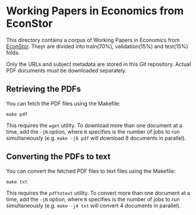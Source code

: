 # Working Papers in Economics from EconStor

This directory contains a corpus of Working Papers in Economics from [EconStor](https://www.econstor.eu).
Theyr are divided into train(70%), validation(15%) and test(15%) folds.

Only the URLs and subject metadata are stored in this Git repository. Actual
PDF documents must be downloaded separately.

## Retrieving the PDFs

You can fetch the PDF files using the Makefile:

    make pdf

This requires the `wget` utility. To download more than one document at a time,
add the `-jN` option, where `N` specifies is the number of jobs to run
simultaneously (e.g. `make -j8 pdf` will download 8 documents in parallel).

## Converting the PDFs to text

You can convert the fetched PDF files to text files using the Makefile:

    make txt

This requires the `pdftotext` utility. To convert more than one document at a time,
add the `-jN` option, where `N` specifies is the number of jobs to run
simultaneously (e.g. `make -j4 txt` will convert 4 documents in parallel).
